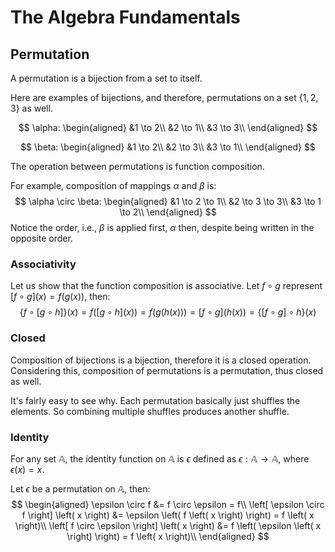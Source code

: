 # The Algebra Fundamentals

## Permutation

A permutation is a bijection from a set to itself.

Here are examples of bijections, and therefore, permutations on a set $\left\{ 1, 2, 3 \right\}$ as well.

$$
\alpha:
\begin{aligned}
  &1 \to 2\\
  &2 \to 1\\
  &3 \to 3\\
\end{aligned}
$$

$$
\beta:
\begin{aligned}
  &1 \to 2\\
  &2 \to 3\\
  &3 \to 1\\
\end{aligned}
$$

The operation between permutations is function composition.

For example, composition of mappings $\alpha$ and $\beta$ is:
$$
\alpha \circ \beta:
\begin{aligned}
  &1 \to 2 \to 1\\
  &2 \to 3 \to 3\\
  &3 \to 1 \to 2\\
\end{aligned}
$$
Notice the order, i.e., $\beta$ is applied first, $\alpha$ then, despite being written in the opposite order.

### Associativity

Let us show that the function composition is associative.
Let $f \circ g$ represent $\left[f \circ g \right] \left( x \right) = f \left( g \left( x \right) \right)$, then:
$$
\left\{ f \circ \left[ g \circ h \right] \right\} \left( x \right) =
f \left( \left[ g \circ h \right] \left( x \right) \right) =
f \left( g \left( h \left( x \right) \right) \right) =
\left[ f \circ g \right] \left( h \left( x \right) \right) =
\left\{\left[ f \circ g \right] \circ h \right\} \left( x \right)
$$

### Closed

Composition of bijections is a bijection, therefore it is a closed operation. Considering this, composition of permutations is a permutation, thus closed as well.

It's fairly easy to see why. Each permutation basically just shuffles the elements. So combining multiple shuffles produces another shuffle.

### Identity

For any set $\mathbb{A}$, the identity function on $\mathbb{A}$ is $\epsilon$ defined as $\epsilon: \mathbb{A} \to \mathbb{A}$, where $\epsilon \left( x \right) = x$.

Let $\epsilon$ be a permutation on $\mathbb{A}$, then:
$$
\begin{aligned}
    \epsilon \circ f &= f \circ \epsilon = f\\
    \left[ \epsilon \circ f \right] \left( x \right) &= \epsilon \left( f \left( x \right) \right) = f \left( x \right)\\
    \left[ f \circ \epsilon \right] \left( x \right) &= f \left( \epsilon \left( x \right) \right) = f \left( x \right)\\
\end{aligned}
$$
